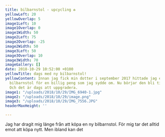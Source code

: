 ```yaml
---
title: bilbarnstol - upcycling ♻️
yellowLeft: 20
yellowOverlap: 5
image1Left: 10
image1Overlap: 0
image1Width: 50
image2Left: 75
image2Overlap: -25
image2Width: 50
image3Left: 50
image3Overlap: 10
image3Width: 70
imageGallery: []
date: 2018-10-29 10:52:00 +0100
yellowTitle: dags med ny bilbarnstol!
yellowContent: Innan jag fick min dotter i september 2017 hittade jag en begagnad
  bilbarnstol för en billig peng som jag sydde om. Nu börjar den bli tight för henne.
  Och det är dags att uppgradera.
image1: "/uploads/2018/10/29/IMG_6940-1.jpg"
image2: "/uploads/2018/10/29/image.png"
image3: "/uploads/2018/10/29/IMG_7556.JPG"
headerMaxHeight: ''

---
```

Jag har dragit mig länge från att köpa en ny bilbarnstol. För mig tar det alltid emot att köpa nytt. Men ibland kan det